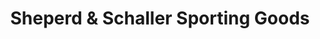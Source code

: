 ---
title: "Sheperd & Schaller Sporting Goods"
url: /wausau/sheperd-und-schaller-sporting-goods/
shop: Sport
---